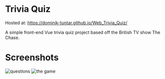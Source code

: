 # Trivia Quiz
Hosted at: https://dominik-tuntar.github.io/Web_Trivia_Quiz/

A simple front-end Vue trivia quiz project based off the British TV show The Chase.
# Screenshots
![questions](https://github.com/user-attachments/assets/5eafd69c-c605-46f6-9e71-f12f03eea425)
![the game](https://github.com/user-attachments/assets/3c9e3a8a-3088-4ccb-8681-aa0e64b68400)
